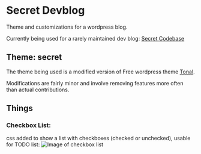 # Secret Devblog
Theme and customizations for a wordpress blog.

Currently being used for a rarely maintained dev blog: [Secret Codebase](http://joneubank.com/secretcodebase)

## Theme: secret
The theme being used is a modified version of Free wordpress theme [Tonal](https://theme.wordpress.com/themes/tonal).

Modifications are fairly minor and involve removing features more often than actual contributions.

## Things
### Checkbox List:
css added to show a list with checkboxes (checked or unchecked), usable for TODO list:
![Image of checkbox list](https://github.com/joneubank/secret-devblog/git-img/checkbox-list.png)
